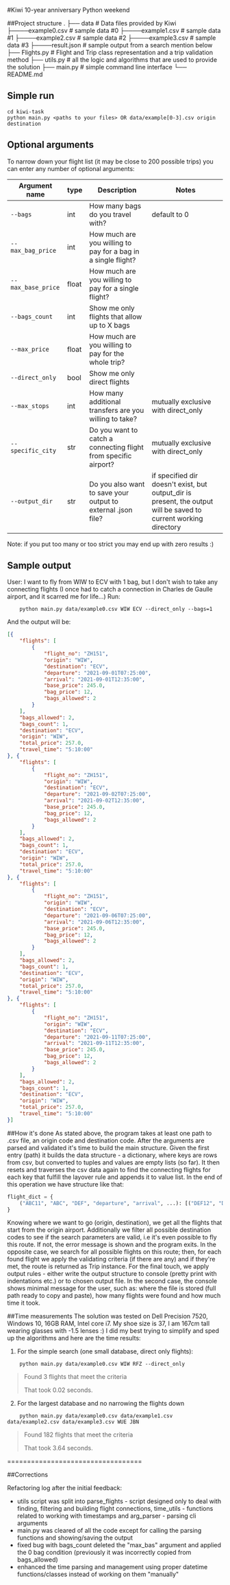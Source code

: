 #Kiwi 10-year anniversary Python weekend

##Project structure 
    .
    ├── data                    # Data files provided by Kiwi
        ├────example0.csv       # sample data #0
        ├────example1.csv       # sample data #1
        ├────example2.csv       # sample data #2
        ├────example3.csv       # sample data #3
        ├────result.json        # sample output from a search mention below 
    ├── Flights.py              # Flight and Trip class representation and a trip validation method
    ├── utils.py                # all the logic and algorithms that are used to provide the solution
    ├── main.py                 # simple command line interface
    └── README.md

## Simple run 

    cd kiwi-task
    python main.py <paths to your files> OR data/example[0-3].csv origin destination

## Optional arguments 
To narrow down your flight list (it may be close to 200 possible trips) you can enter any number of optional arguments:

| Argument name      | type  | Description                                                     | Notes                                                                                                            |
|--------------------|-------|-----------------------------------------------------------------|------------------------------------------------------------------------------------------------------------------|
| `--bags`           | int   | How many bags do you travel with?                               | default to 0                                                                                                     |
| `--max_bag_price`  | int   | How much are you willing to pay for a bag in a single flight?   |                                                                                                                  |
| `--max_base_price` | float | How much are you willing to pay for a single flight?            |                                                                                                                  |
| `--bags_count`     | int   | Show me only flights that allow up to X bags                    |                                                                                                                  |
| `--max_price`      | float | How much are you willing to pay for the whole trip?             |                                                                                                                  |
| `--direct_only`    | bool  | Show me only direct flights                                     |                                                                                                                  |
| `--max_stops`      | int   | How many additional transfers are you willing to take?          | mutually exclusive with direct_only                                                                              |
| `--specific_city`  | str   | Do you want to catch a connecting flight from specific airport? | mutually exclusive with direct_only                                                                              |
| `--output_dir`     | str   | Do you also want to save your output to external .json file?    | if specified dir doesn't exist, but output_dir is present, the output will be saved to current working directory |

Note: if you put too many or too strict you may end up with zero results :)

## Sample output
User: I want to fly from WIW to ECV with 1 bag, but I don't wish to take any connecting flights 
(I once had to catch a connection in Charles de Gaulle airport, and it scarred me for life...)
Run:
```commandline
    python main.py data/example0.csv WIW ECV --direct_only --bags=1
```
And the output will be:
```json
[{
    "flights": [
        {
            "flight_no": "ZH151",
            "origin": "WIW",
            "destination": "ECV",
            "departure": "2021-09-01T07:25:00",
            "arrival": "2021-09-01T12:35:00",
            "base_price": 245.0,
            "bag_price": 12,
            "bags_allowed": 2
        }
    ],
    "bags_allowed": 2,
    "bags_count": 1,
    "destination": "ECV",
    "origin": "WIW",
    "total_price": 257.0,
    "travel_time": "5:10:00"
}, {
    "flights": [
        {
            "flight_no": "ZH151",
            "origin": "WIW",
            "destination": "ECV",
            "departure": "2021-09-02T07:25:00",
            "arrival": "2021-09-02T12:35:00",
            "base_price": 245.0,
            "bag_price": 12,
            "bags_allowed": 2
        }
    ],
    "bags_allowed": 2,
    "bags_count": 1,
    "destination": "ECV",
    "origin": "WIW",
    "total_price": 257.0,
    "travel_time": "5:10:00"
}, {
    "flights": [
        {
            "flight_no": "ZH151",
            "origin": "WIW",
            "destination": "ECV",
            "departure": "2021-09-06T07:25:00",
            "arrival": "2021-09-06T12:35:00",
            "base_price": 245.0,
            "bag_price": 12,
            "bags_allowed": 2
        }
    ],
    "bags_allowed": 2,
    "bags_count": 1,
    "destination": "ECV",
    "origin": "WIW",
    "total_price": 257.0,
    "travel_time": "5:10:00"
}, {
    "flights": [
        {
            "flight_no": "ZH151",
            "origin": "WIW",
            "destination": "ECV",
            "departure": "2021-09-11T07:25:00",
            "arrival": "2021-09-11T12:35:00",
            "base_price": 245.0,
            "bag_price": 12,
            "bags_allowed": 2
        }
    ],
    "bags_allowed": 2,
    "bags_count": 1,
    "destination": "ECV",
    "origin": "WIW",
    "total_price": 257.0,
    "travel_time": "5:10:00"
}]
```
##How it's done 
As stated above, the program takes at least one path to .csv file, an origin code and destination code. 
After the arguments are parsed and validated it's time to build the main structure.
Given the first entry (path) it builds the data structure - a dictionary, where keys are rows from csv, but converted to tuples and values are empty lists (so far).
It then resets and traverses the csv data again to find the connecting flights for each key that fulfill the layover rule and appends it to value list.
In the end of this operation we have structure like that: 
```python
flight_dict = {
    ("ABC11", "ABC", "DEF", "departure", "arrival", ...): [("DEF12", "DEF", "GHI", "departure1",...), ("DEF31", "DEF", "KLM",...)]
}
```
Knowing where we want to go (origin, destination), we get all the flights that start from the origin airport. 
Additionally we filter all possible destination codes to see if the search parameters are valid, i.e it's even possible to fly this route. 
If not, the error message is shown and the program exits. 
In the opposite case, we search for all possible flights on this route; then, for each found flight we apply the validating criteria (if there are any) and if they're met, the route is returned as Trip instance. 
For the final touch, we apply output rules - either write the output structure to console (pretty print with indentations etc.) or to chosen output file. 
In the second case, the console shows minimal message for the user, such as: where the file is stored (full path ready to copy and paste), how many flights were found and how much time it took. 

##Time measurements
The solution was tested on Dell Precision 7520, Windows 10, 16GB RAM, Intel core i7. 
My shoe size is 37, I am 167cm tall wearing glasses with -1.5 lenses :) 
I did my best trying to simplify and sped up the algorithms and here are the time results:
1. For the simple search (one small database, direct only flights):
```commandline
    python main.py data/example0.csv WIW RFZ --direct_only 
```
> Found 3 flights that meet the criteria
> 
> That took 0.02 seconds.

2. For the largest database and no narrowing the flights down 

```commandline
    python main.py data/example0.csv data/example1.csv data/example2.csv data/example3.csv WUE JBN 
```
> Found 182 flights that meet the criteria
> 
> That took 3.64 seconds.


==================================

##Corrections

Refactoring log after the initial feedback:
* utils script was split into parse_flights - script designed only to deal with finding, filtering and building flight connections, time_utils - functions related to working with timestamps and arg_parser - parsing cli arguments
* main.py was cleared of all the code except for calling the parsing functions and showing/saving the output
* fixed bug with bags_count deleted the "max_bas" argument and applied the 0 bag condition (previously it was incorrectly copied from bags_allowed)
* enhanced the time parsing and management using proper datetime functions/classes instead of working on them "manually"
